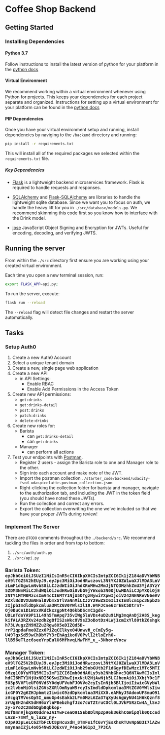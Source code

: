 # Coffee Shop Backend

## Getting Started

### Installing Dependencies

#### Python 3.7

Follow instructions to install the latest version of python for your platform in the [python docs](https://docs.python.org/3/using/unix.html#getting-and-installing-the-latest-version-of-python)

#### Virtual Environment

We recommend working within a virtual environment whenever using Python for projects. This keeps your dependencies for each project separate and organized. Instructions for setting up a virtual environment for your platform can be found in the [python docs](https://packaging.python.org/guides/installing-using-pip-and-virtual-environments/)

#### PIP Dependencies

Once you have your virtual environment setup and running, install dependencies by naviging to the `/backend` directory and running:

```bash
pip install -r requirements.txt
```

This will install all of the required packages we selected within the `requirements.txt` file.

##### Key Dependencies

- [Flask](http://flask.pocoo.org/) is a lightweight backend microservices framework. Flask is required to handle requests and responses.

- [SQLAlchemy](https://www.sqlalchemy.org/) and [Flask-SQLAlchemy](https://flask-sqlalchemy.palletsprojects.com/en/2.x/) are libraries to handle the lightweight sqlite database. Since we want you to focus on auth, we handle the heavy lift for you in `./src/database/models.py`. We recommend skimming this code first so you know how to interface with the Drink model.

- [jose](https://python-jose.readthedocs.io/en/latest/) JavaScript Object Signing and Encryption for JWTs. Useful for encoding, decoding, and verifying JWTS.

## Running the server

From within the `./src` directory first ensure you are working using your created virtual environment.

Each time you open a new terminal session, run:

```bash
export FLASK_APP=api.py;
```

To run the server, execute:

```bash
flask run --reload
```

The `--reload` flag will detect file changes and restart the server automatically.

## Tasks

### Setup Auth0

1. Create a new Auth0 Account
2. Select a unique tenant domain
3. Create a new, single page web application
4. Create a new API
   - in API Settings:
     - Enable RBAC
     - Enable Add Permissions in the Access Token
5. Create new API permissions:
   - `get:drinks`
   - `get:drinks-detail`
   - `post:drinks`
   - `patch:drinks`
   - `delete:drinks`
6. Create new roles for:
   - Barista
     - can `get:drinks-detail`
     - can `get:drinks`
   - Manager
     - can perform all actions
7. Test your endpoints with [Postman](https://getpostman.com).
   - Register 2 users - assign the Barista role to one and Manager role to the other.
   - Sign into each account and make note of the JWT.
   - Import the postman collection `./starter_code/backend/udacity-fsnd-udaspicelatte.postman_collection.json`
   - Right-clicking the collection folder for barista and manager, navigate to the authorization tab, and including the JWT in the token field (you should have noted these JWTs).
   - Run the collection and correct any errors.
   - Export the collection overwriting the one we've included so that we have your proper JWTs during review!

### Implement The Server

There are `@TODO` comments throughout the `./backend/src`. We recommend tackling the files in order and from top to bottom:

1. `./src/auth/auth.py`
2. `./src/api.py`


### Barista Token: `eyJhbGciOiJSUzI1NiIsInR5cCI6IkpXVCIsImtpZCI6Ik1jZ184aDVYbWNBeV9lTGZ5V2hEUyJ9.eyJpc3MiOiJodHRwczovL3NtYXJ0ZW1waXJlMDA3LnVzLmF1dGgwLmNvbS8iLCJzdWIiOiJhdXRoMHw2MmJjNTQ3MzhhZmU3YjA3YzY5ZDM3NmMiLCJhdWQiOiJodHRwOi8vbG9jYWxob3N0OjUwMDAiLCJpYXQiOjE2NTY1MTM0MzcsImV4cCI6MTY1NjU5OTgzNywiYXpwIjoiV242NHNReVN6eVVRZXlBdDVXUmNHalBVbmxSTlVaNnMiLCJzY29wZSI6IiIsInBlcm1pc3Npb25zIjpbImdldDpkcmlua3MtZGV0YWlsIl19.W4FJCne6zrEEC5BtrnT-Oj0BuCn1D1WzxVKdCkxzgpNt4Q6kbDScmC1gdx-UDLnTdoYA9P11L49h5TmApq735vIWg5luVDs4uD2u91Mg3mqAnDj2A8S_kegkifALA3RZXv24zdh2gBfIS2sWkc8V9sZ3oBotDz4LWj1cmIxYl80tkZ6shgkh73LVugzZH9HZZu2Rgw8X5eDIZQd5D-rrP1qpdaFmeOZzx6PiZqCElkyxO4UnwvH_cCmEy5g-U49TgxSd59wChDbY7Y3rEhAgiko6VOPvl12tloErhO-llB56eTlzc6seeYrpEulU6MfhvqLHwFHY_u_-3NhorcVocw`


### Manager Token: `eyJhbGciOiJSUzI1NiIsInR5cCI6IkpXVCIsImtpZCI6Ik1jZ184aDVYbWNBeV9lTGZ5V2hEUyJ9.eyJpc3MiOiJodHRwczovL3NtYXJ0ZW1waXJlMDA3LnVzLmF1dGgwLmNvbS8iLCJzdWIiOiJnb29nbGUtb2F1dGgyfDEwMzc1MTc5MTI0Mzg1ODYyMTQ5MCIsImF1ZCI6Imh0dHA6Ly9sb2NhbGhvc3Q6NTAwMCIsImlhdCI6MTY1NjUxNDI5OSwiZXhwIjoxNjU2NjAwNjk5LCJhenAiOiJXbjY0c1F5U3p5VVFleUF0NVdSY0dqUFVubFJOVVo2cyIsInNjb3BlIjoiIiwicGVybWlzc2lvbnMiOlsiZGVsZXRlOmRyaW5rcyIsImdldDpkcmlua3MtZGV0YWlsIiwicGF0Y2g6ZHJpbmtzIiwicG9zdDpkcmlua3MiXX0.eAMhyJ5AdooUF8muO91zVcgqTMVosOp5I_umuGp4sEakb2LFm0MzL6Za37qXyUsAgWyNU41H6kQznf8zrUgEH2ndK5dHH6xYlnPBebzhgfJzo7cWTZtruCOCl0LJVkPSRzCw4A_lSvJ2y-xYo2C2BdGDgbBqbkop-Wxf8mnVjkqSR0ddreJAIYwFceaO91SEbBDlNp2p96k3GkhCGWipQlk0QIcndLA2n-7mWf_G_luZW_ny-OJpA03pLeLC6ZTbFcUC8pHcuxdH_8TmFo1fC6vYjEsXhsRTUvNpGB3I7iAZwmnynaaIZjL4o054Nw9JQExvV_P4uo4bG1p3_7P3CA`
